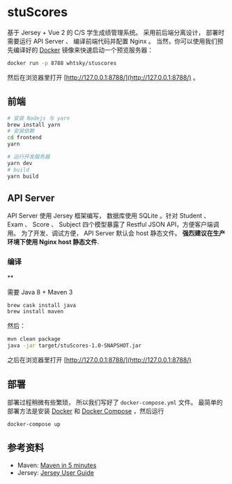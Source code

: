 # stuScores

基于 Jersey + Vue 2 的 C/S 学生成绩管理系统。
采用前后端分离设计， 部署时需要运行 API Server 、 编译前端代码并配置 Nginx 。
当然，你可以使用我们预先编译好的 [Docker]((https://docs.docker.com/engine/installation/)) 镜像来快速启动一个预览服务器：
```bash
docker run -p 8788 whtsky/stuscores
```

然后在浏览器里打开 [http://127.0.0.1:8788/](http://127.0.0.1:8788/) 。


## 前端
```bash
# 安装 Nodejs 与 yarn
brew install yarn
# 安装依赖
cd frontend
yarn

# 运行开发服务器
yarn dev
# build
yarn build
```


## API Server
API Server 使用 Jersey 框架编写， 数据库使用 SQLite 。针对 Student 、 Exam 、 Score 、 Subject 四个模型暴露了 Restful JSON API，方便客户端调用。
为了开发、调试方便， API Server 默认会 host 静态文件。 **强烈建议在生产环境下使用 Nginx host 静态文件**.

### 编译

** 

需要 Java 8 + Maven 3

```bash
brew cask install java
brew install maven
```

然后：

```bash
mvn clean package
java -jar target/stuScores-1.0-SNAPSHOT.jar
```
之后在浏览器里打开 [http://127.0.0.1:8788/](http://127.0.0.1:8788/)

## 部署
部署过程稍微有些繁琐， 所以我们写好了 `docker-compose.yml` 文件。 最简单的部署方法是安装 [Docker](https://docs.docker.com/engine/installation/) 和 [Docker Compose](https://docs.docker.com/compose/install/) ，然后运行
```bash
docker-compose up
```


## 参考资料

+ Maven: [Maven in 5 minutes](http://maven.apache.org/guides/getting-started/maven-in-five-minutes.html)
+ Jersey: [Jersey User Guide](https://jersey.java.net/documentation/latest/index.html)
